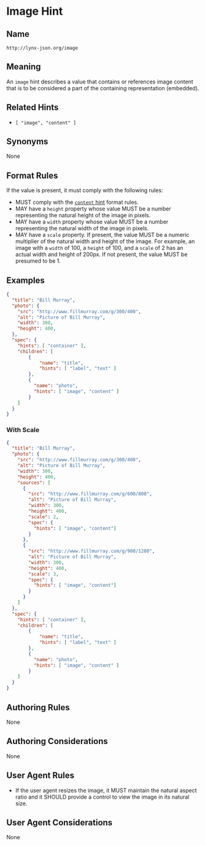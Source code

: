 # Image Hint

## Name

`http://lynx-json.org/image`

## Meaning

An `image` hint describes a value that contains or references image content that is to be considered a part of the containing representation (embedded).

## Related Hints

- `[ "image", "content" ]`

## Synonyms

None

## Format Rules

If the value is present, it must comply with the following rules:

- MUST comply with the [`content` hint](./content.md) format rules.
- MAY have a `height` property whose value MUST be a number representing the natural height of the image in pixels.
- MAY have a `width` property whose value MUST be a number representing the natural width of the image in pixels.
- MAY have a `scale` property. If present, the value MUST be a numeric multiplier of the natural width and height of the image. For example, an image with a `width` of 100, a `height` of 100, and a `scale` of 2 has
an actual width and height of 200px. If not present, the value MUST be presumed to be 1.

## Examples

```json
{
  "title": "Bill Murray",
  "photo": {
    "src": "http://www.fillmurray.com/g/300/400",
    "alt": "Picture of Bill Murray",
    "width": 300,
    "height": 400,
  },
  "spec": {
    "hints": [ "container" ],
    "children": [
        {
            "name": "title",
            "hints": [ "label", "text" ]
        },
        {
          "name": "photo",
          "hints": [ "image", "content" ]
        }
    ]
  }
}
```

### With Scale

```json
{
  "title": "Bill Murray",
  "photo": {
    "src": "http://www.fillmurray.com/g/300/400",
    "alt": "Picture of Bill Murray",
    "width": 300,
    "height": 400,
    "sources": [
      {
        "src": "http://www.fillmurray.com/g/600/800",
        "alt": "Picture of Bill Murray",
        "width": 300,
        "height": 400,
        "scale": 2,
        "spec": {
          "hints": [ "image", "content"]
        }
      },
      {
        "src": "http://www.fillmurray.com/g/900/1200",
        "alt": "Picture of Bill Murray",
        "width": 300,
        "height": 400,
        "scale": 3,
        "spec": {
          "hints": [ "image", "content"]
        }
      }
    ]
  },
  "spec": {
    "hints": [ "container" ],
    "children": [
        {
            "name": "title",
            "hints": [ "label", "text" ]
        },
        {
          "name": "photo",
          "hints": [ "image", "content" ]
        }
    ]
  }
}
```

## Authoring Rules

None

## Authoring Considerations

None

## User Agent Rules

- If the user agent resizes the image, it MUST maintain the natural aspect ratio and it SHOULD provide a control to view the image in its natural size.

## User Agent Considerations

None

